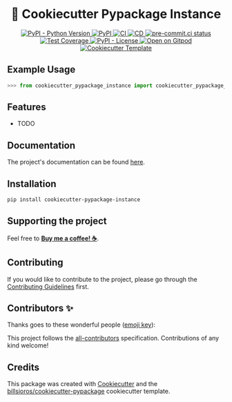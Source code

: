 <h1 align="center">🐍 Cookiecutter Pypackage Instance</h1>

<p align="center">
  <a href="https://www.python.org/">
    <img
      src="https://img.shields.io/pypi/pyversions/cookiecutter-pypackage-instance"
      alt="PyPI - Python Version"
    />
  </a>
  <a href="https://pypi.org/project/cookiecutter-pypackage-instance/">
    <img
      src="https://img.shields.io/pypi/v/cookiecutter-pypackage-instance"
      alt="PyPI"
    />
  </a>
  <a href="https://github.com/billsioros/cookiecutter-pypackage-instance/actions/workflows/ci.yml">
    <img
      src="https://github.com/billsioros/cookiecutter-pypackage-instance/actions/workflows/ci.yml/badge.svg"
      alt="CI"
    />
  </a>
  <a href="https://github.com/billsioros/cookiecutter-pypackage-instance/actions/workflows/cd.yml">
    <img
      src="https://github.com/billsioros/cookiecutter-pypackage-instance/actions/workflows/cd.yml/badge.svg"
      alt="CD"
    />
  </a>
  <a href="https://results.pre-commit.ci/latest/github/billsioros/cookiecutter-pypackage-instance/master">
    <img
      src="https://results.pre-commit.ci/badge/github/billsioros/cookiecutter-pypackage-instance/master.svg"
      alt="pre-commit.ci status"
    />
  </a>
  <a href="https://codecov.io/gh/billsioros/cookiecutter-pypackage-instance">
    <img
      src="https://codecov.io/gh/billsioros/cookiecutter-pypackage-instance/branch/master/graph/badge.svg?token=coLOL0j6Ap"
      alt="Test Coverage"/>
  </a>
  <a href="https://opensource.org/licenses/MIT">
    <img
      src="https://img.shields.io/pypi/l/cookiecutter-pypackage-instance"
      alt="PyPI - License"
    />
  </a>
  <a href="https://gitpod.io/from-referrer/">
    <img
      src="https://img.shields.io/badge/Open%20on-Gitpod-blue?logo=gitpod&style=flat"
      alt="Open on Gitpod"
    />
  </a>
  <a href="https://github.com/billsioros/cookiecutter-pypackage">
    <img
      src="https://img.shields.io/badge/cookiecutter-template-D4AA00.svg?style=flat&logo=cookiecutter"
      alt="Cookiecutter Template">
  </a>

</p>

## Example Usage

```python
>>> from cookiecutter_pypackage_instance import cookiecutter_pypackage_instance
```

## Features

- TODO

## Documentation

The project's documentation can be found [here](https://billsioros.github.io/cookiecutter-pypackage-instance/).

## Installation

```bash
pip install cookiecutter-pypackage-instance
```

## Supporting the project

Feel free to [**Buy me a coffee! ☕**](https://www.buymeacoffee.com/billsioros).

## Contributing

If you would like to contribute to the project, please go through the [Contributing Guidelines](https://billsioros.github.io/cookiecutter-pypackage-instance/latest/CONTRIBUTING/) first.

## Contributors ✨

Thanks goes to these wonderful people ([emoji key](https://allcontributors.org/docs/en/emoji-key)):

<!-- ALL-CONTRIBUTORS-LIST:START - Do not remove or modify this section -->
<!-- prettier-ignore-start -->
<!-- markdownlint-disable -->

<!-- markdownlint-restore -->
<!-- prettier-ignore-end -->
<!-- ALL-CONTRIBUTORS-LIST:END -->

This project follows the [all-contributors](https://github.com/all-contributors/all-contributors) specification. Contributions of any kind welcome!

## Credits

This package was created with [Cookiecutter](https://github.com/cookiecutter/cookiecutter) and the [billsioros/cookiecutter-pypackage](https://github.com/billsioros/cookiecutter-pypackage) cookiecutter template.
